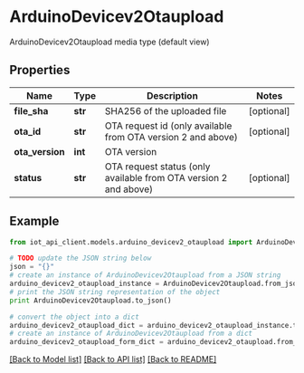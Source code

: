 # ArduinoDevicev2Otaupload

ArduinoDevicev2Otaupload media type (default view)

## Properties
Name | Type | Description | Notes
------------ | ------------- | ------------- | -------------
**file_sha** | **str** | SHA256 of the uploaded file | [optional] 
**ota_id** | **str** | OTA request id (only available from OTA version 2 and above) | [optional] 
**ota_version** | **int** | OTA version | 
**status** | **str** | OTA request status (only available from OTA version 2 and above) | [optional] 

## Example

```python
from iot_api_client.models.arduino_devicev2_otaupload import ArduinoDevicev2Otaupload

# TODO update the JSON string below
json = "{}"
# create an instance of ArduinoDevicev2Otaupload from a JSON string
arduino_devicev2_otaupload_instance = ArduinoDevicev2Otaupload.from_json(json)
# print the JSON string representation of the object
print ArduinoDevicev2Otaupload.to_json()

# convert the object into a dict
arduino_devicev2_otaupload_dict = arduino_devicev2_otaupload_instance.to_dict()
# create an instance of ArduinoDevicev2Otaupload from a dict
arduino_devicev2_otaupload_form_dict = arduino_devicev2_otaupload.from_dict(arduino_devicev2_otaupload_dict)
```
[[Back to Model list]](../README.md#documentation-for-models) [[Back to API list]](../README.md#documentation-for-api-endpoints) [[Back to README]](../README.md)


